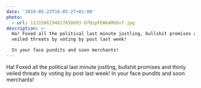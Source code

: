 ```yaml
---
date: '2019-05-23T16:05:27+01:00'
photo:
  - url: 1131586194817650693-D7QzpFEWkAMbDvf.jpg
description: >-
  Ha! Foxed all the political last minute jostling, bullshit promises and thinly
  veiled threats by voting by post last week!

  In your face pundits and soon merchants!
---
```

Ha! Foxed all the political last minute jostling, bullshit promises and thinly veiled threats by voting by post last week!
In your face pundits and soon merchants! 
